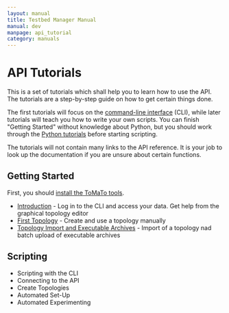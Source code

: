 ```yaml
---
layout: manual
title: Testbed Manager Manual
manual: dev
manpage: api_tutorial
category: manuals
---
```


# API Tutorials

This is a set of tutorials which shall help you to learn how to use the API.
The tutorials are a step-by-step guide on how to get certain things done.

The first tutorials will focus on the [command-line interface](../tools/cli) (CLI), while later tutorials will teach you how to write your own scripts. You can finish "Getting Started" without knowledge about Python, but you should work through the [Python tutorials](https://docs.python.org/2.7/tutorial/) before starting scripting.

The tutorials will not contain many links to the API reference. It is your job to look up the documentation if you are unsure about certain functions.

## Getting Started

First, you should [install the ToMaTo tools](../tools).

* [Introduction](introduction) - Log in to the CLI and access your data. Get help from the graphical topology editor
* [First Topology](first_topology) - Create and use a topology manually
* [Topology Import and Executable Archives](executable_archive) - Import of a topology nad batch upload of executable archives

## Scripting

* Scripting with the CLI
* Connecting to the API
* Create Topologies
* Automated Set-Up
* Automated Experimenting
